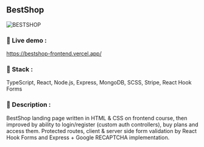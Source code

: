 ## BestShop
![BESTSHOP](https://user-images.githubusercontent.com/79461468/155186130-5025973a-626b-492f-bc5b-b13a7fd45d00.png)


### :floppy_disk: Live demo  : 
https://bestshop-frontend.vercel.app/

### :bricks: Stack  : 
TypeScript, React, Node.js, Express, MongoDB, SCSS, Stripe, React Hook Forms

### :bookmark_tabs: Description  : 
BestShop landing page written in HTML & CSS on frontend course, 
then improved by ability to login/register (custom auth controllers), buy plans and access them. Protected routes, client & server side form validation by React Hook Forms and Express + Google RECAPTCHA implementation.
